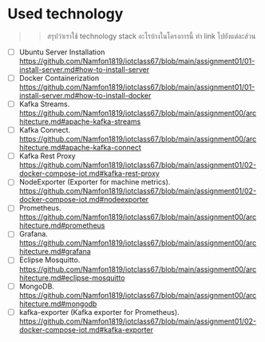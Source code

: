 # Used technology
>> สรุปว่าเราใช้ technology stack อะไรบ้างในโครงการนี้ ทำ link ไปยังแต่ละส่วน


- [ ] Ubuntu Server Installation
            https://github.com/Namfon1819/iotclass67/blob/main/assignment01/01-install-server.md#how-to-install-server
- [ ] Docker Containerization
            https://github.com/Namfon1819/iotclass67/blob/main/assignment01/01-install-server.md#how-to-install-docker
- [ ] Kafka Streams.
            https://github.com/Namfon1819/iotclass67/blob/main/assignment00/architecture.md#apache-kafka-streams
- [ ] Kafka Connect.
            https://github.com/Namfon1819/iotclass67/blob/main/assignment00/architecture.md#apache-kafka-connect
- [ ] Kafka Rest Proxy
            https://github.com/Namfon1819/iotclass67/blob/main/assignment01/02-docker-compose-iot.md#kafka-rest-proxy
- [ ] NodeExporter (Exporter for machine metrics).
            https://github.com/Namfon1819/iotclass67/blob/main/assignment01/02-docker-compose-iot.md#nodeexporter
- [ ] Prometheus.
            https://github.com/Namfon1819/iotclass67/blob/main/assignment00/architecture.md#prometheus
- [ ] Grafana.
            https://github.com/Namfon1819/iotclass67/blob/main/assignment00/architecture.md#grafana
- [ ] Eclipse Mosquitto.
            https://github.com/Namfon1819/iotclass67/blob/main/assignment00/architecture.md#eclipse-mosquitto
- [ ] MongoDB.
            https://github.com/Namfon1819/iotclass67/blob/main/assignment00/architecture.md#mongodb
- [ ] kafka-exporter (Kafka exporter for Prometheus).
             https://github.com/Namfon1819/iotclass67/blob/main/assignment01/02-docker-compose-iot.md#kafka-exporter
